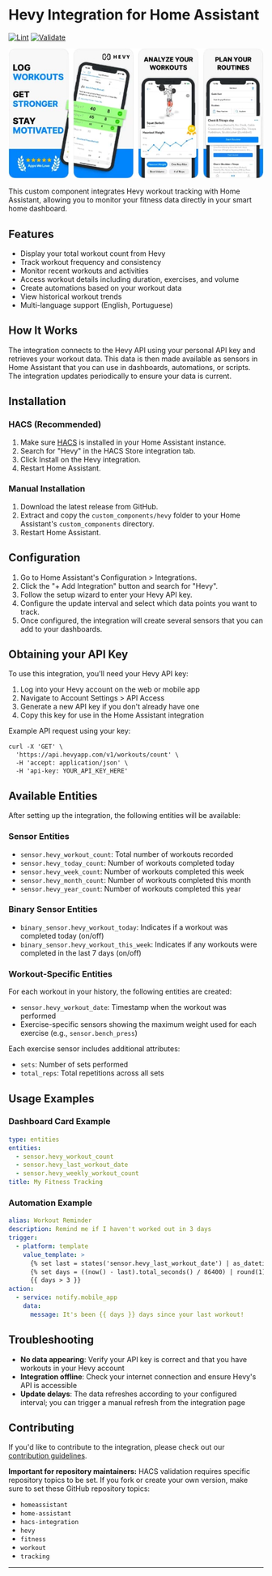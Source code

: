 # Hevy Integration for Home Assistant

[![Lint](https://github.com/hudsonbrendon/HA-hevy/actions/workflows/lint.yml/badge.svg)](https://github.com/hudsonbrendon/HA-hevy/actions/workflows/lint.yml)
[![Validate](https://github.com/hudsonbrendon/HA-hevy/actions/workflows/validate.yml/badge.svg)](https://github.com/hudsonbrendon/HA-hevy/actions/workflows/validate.yml)

![Hevy Logo](logo.png)

This custom component integrates Hevy workout tracking with Home Assistant, allowing you to monitor your fitness data directly in your smart home dashboard.

## Features

- Display your total workout count from Hevy
- Track workout frequency and consistency
- Monitor recent workouts and activities
- Access workout details including duration, exercises, and volume
- Create automations based on your workout data
- View historical workout trends
- Multi-language support (English, Portuguese)

## How It Works

The integration connects to the Hevy API using your personal API key and retrieves your workout data. This data is then made available as sensors in Home Assistant that you can use in dashboards, automations, or scripts. The integration updates periodically to ensure your data is current.

## Installation

### HACS (Recommended)

1. Make sure [HACS](https://hacs.xyz/) is installed in your Home Assistant instance.
2. Search for "Hevy" in the HACS Store integration tab.
3. Click Install on the Hevy integration.
4. Restart Home Assistant.

### Manual Installation

1. Download the latest release from GitHub.
2. Extract and copy the `custom_components/hevy` folder to your Home Assistant's `custom_components` directory.
3. Restart Home Assistant.

## Configuration

1. Go to Home Assistant's Configuration > Integrations.
2. Click the "+ Add Integration" button and search for "Hevy".
3. Follow the setup wizard to enter your Hevy API key.
4. Configure the update interval and select which data points you want to track.
5. Once configured, the integration will create several sensors that you can add to your dashboards.

## Obtaining your API Key

To use this integration, you'll need your Hevy API key:

1. Log into your Hevy account on the web or mobile app
2. Navigate to Account Settings > API Access
3. Generate a new API key if you don't already have one
4. Copy this key for use in the Home Assistant integration

Example API request using your key:
```
curl -X 'GET' \
  'https://api.hevyapp.com/v1/workouts/count' \
  -H 'accept: application/json' \
  -H 'api-key: YOUR_API_KEY_HERE'
```

## Available Entities

After setting up the integration, the following entities will be available:

### Sensor Entities
- `sensor.hevy_workout_count`: Total number of workouts recorded
- `sensor.hevy_today_count`: Number of workouts completed today
- `sensor.hevy_week_count`: Number of workouts completed this week
- `sensor.hevy_month_count`: Number of workouts completed this month
- `sensor.hevy_year_count`: Number of workouts completed this year

### Binary Sensor Entities
- `binary_sensor.hevy_workout_today`: Indicates if a workout was completed today (on/off)
- `binary_sensor.hevy_workout_this_week`: Indicates if any workouts were completed in the last 7 days (on/off)

### Workout-Specific Entities
For each workout in your history, the following entities are created:
- `sensor.hevy_workout_date`: Timestamp when the workout was performed
- Exercise-specific sensors showing the maximum weight used for each exercise (e.g., `sensor.bench_press`)

Each exercise sensor includes additional attributes:
- `sets`: Number of sets performed
- `total_reps`: Total repetitions across all sets

## Usage Examples

### Dashboard Card Example
```yaml
type: entities
entities:
  - sensor.hevy_workout_count
  - sensor.hevy_last_workout_date
  - sensor.hevy_weekly_workout_count
title: My Fitness Tracking
```

### Automation Example
```yaml
alias: Workout Reminder
description: Remind me if I haven't worked out in 3 days
trigger:
  - platform: template
    value_template: >
      {% set last = states('sensor.hevy_last_workout_date') | as_datetime %}
      {% set days = ((now() - last).total_seconds() / 86400) | round(1) %}
      {{ days > 3 }}
action:
  - service: notify.mobile_app
    data:
      message: It's been {{ days }} days since your last workout!
```

## Troubleshooting

- **No data appearing**: Verify your API key is correct and that you have workouts in your Hevy account
- **Integration offline**: Check your internet connection and ensure Hevy's API is accessible
- **Update delays**: The data refreshes according to your configured interval; you can trigger a manual refresh from the integration page

## Contributing

If you'd like to contribute to the integration, please check out our [contribution guidelines](CONTRIBUTING.md).

**Important for repository maintainers:** HACS validation requires specific repository topics to be set. If you fork or create your own version, make sure to set these GitHub repository topics:
- `homeassistant`
- `home-assistant`
- `hacs-integration`
- `hevy`
- `fitness`
- `workout`
- `tracking`

***

[commits-shield]: https://img.shields.io/github/commit-activity/y/hudsonbrendon/HA-hevy.svg
[commits]: https://github.com/hudsonbrendon/HA-hevy/commits/main
[hacs]: https://github.com/hacs/integration
[hacs-shield]: https://img.shields.io/badge/HACS-Default-orange.svg
[license-shield]: https://img.shields.io/github/license/hudsonbrendon/HA-hevy.svg
[releases-shield]: https://img.shields.io/github/release/hudsonbrendon/HA-hevy.svg
[releases]: https://github.com/hudsonbrendon/HA-hevy/releases
